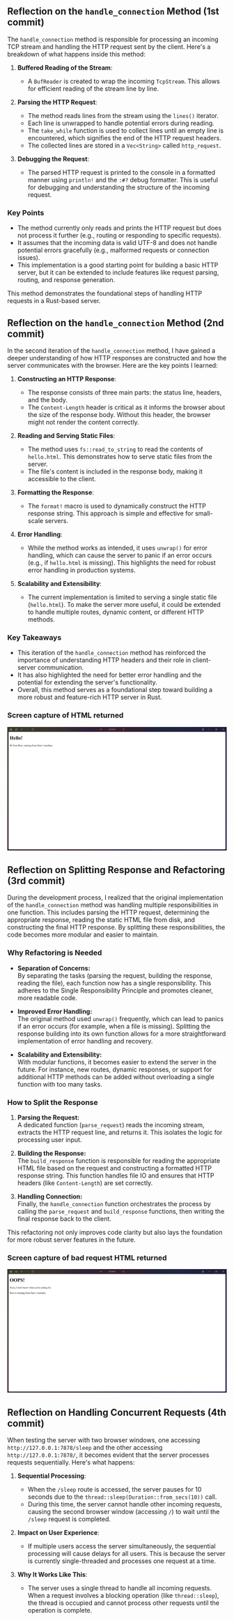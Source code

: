 ## Reflection on the `handle_connection` Method (1st commit)

The `handle_connection` method is responsible for processing an incoming TCP stream and handling the HTTP request sent by the client. Here's a breakdown of what happens inside this method:

1. **Buffered Reading of the Stream**:
   - A `BufReader` is created to wrap the incoming `TcpStream`. This allows for efficient reading of the stream line by line.

2. **Parsing the HTTP Request**:
   - The method reads lines from the stream using the `lines()` iterator.
   - Each line is unwrapped to handle potential errors during reading.
   - The `take_while` function is used to collect lines until an empty line is encountered, which signifies the end of the HTTP request headers.
   - The collected lines are stored in a `Vec<String>` called `http_request`.

3. **Debugging the Request**:
   - The parsed HTTP request is printed to the console in a formatted manner using `println!` and the `:#?` debug formatter. This is useful for debugging and understanding the structure of the incoming request.

### Key Points
- The method currently only reads and prints the HTTP request but does not process it further (e.g., routing or responding to specific requests).
- It assumes that the incoming data is valid UTF-8 and does not handle potential errors gracefully (e.g., malformed requests or connection issues).
- This implementation is a good starting point for building a basic HTTP server, but it can be extended to include features like request parsing, routing, and response generation.

This method demonstrates the foundational steps of handling HTTP requests in a Rust-based server.

## Reflection on the `handle_connection` Method (2nd commit)

In the second iteration of the `handle_connection` method, I have gained a deeper understanding of how HTTP responses are constructed and how the server communicates with the browser. Here are the key points I learned:

1. **Constructing an HTTP Response**:
   - The response consists of three main parts: the status line, headers, and the body.
   - The `Content-Length` header is critical as it informs the browser about the size of the response body. Without this header, the browser might not render the content correctly.

2. **Reading and Serving Static Files**:
   - The method uses `fs::read_to_string` to read the contents of `hello.html`. This demonstrates how to serve static files from the server.
   - The file's content is included in the response body, making it accessible to the client.

3. **Formatting the Response**:
   - The `format!` macro is used to dynamically construct the HTTP response string. This approach is simple and effective for small-scale servers.

4. **Error Handling**:
   - While the method works as intended, it uses `unwrap()` for error handling, which can cause the server to panic if an error occurs (e.g., if `hello.html` is missing). This highlights the need for robust error handling in production systems.

5. **Scalability and Extensibility**:
   - The current implementation is limited to serving a single static file (`hello.html`). To make the server more useful, it could be extended to handle multiple routes, dynamic content, or different HTTP methods.

### Key Takeaways
- This iteration of the `handle_connection` method has reinforced the importance of understanding HTTP headers and their role in client-server communication.
- It has also highlighted the need for better error handling and the potential for extending the server's functionality.
- Overall, this method serves as a foundational step toward building a more robust and feature-rich HTTP server in Rust.

### Screen capture of HTML returned
![Commit 2 screen capture](/assets/images/commit2.png)

## Reflection on Splitting Response and Refactoring (3rd commit)

During the development process, I realized that the original implementation of the `handle_connection` method was handling multiple responsibilities in one function. This includes parsing the HTTP request, determining the appropriate response, reading the static HTML file from disk, and constructing the final HTTP response. By splitting these responsibilities, the code becomes more modular and easier to maintain.

### Why Refactoring is Needed

- **Separation of Concerns:**  
  By separating the tasks (parsing the request, building the response, reading the file), each function now has a single responsibility. This adheres to the Single Responsibility Principle and promotes cleaner, more readable code.

- **Improved Error Handling:**  
  The original method used `unwrap()` frequently, which can lead to panics if an error occurs (for example, when a file is missing). Splitting the response building into its own function allows for a more straightforward implementation of error handling and recovery.

- **Scalability and Extensibility:**  
  With modular functions, it becomes easier to extend the server in the future. For instance, new routes, dynamic responses, or support for additional HTTP methods can be added without overloading a single function with too many tasks.

### How to Split the Response

1. **Parsing the Request:**  
   A dedicated function (`parse_request`) reads the incoming stream, extracts the HTTP request line, and returns it. This isolates the logic for processing user input.

2. **Building the Response:**  
   The `build_response` function is responsible for reading the appropriate HTML file based on the request and constructing a formatted HTTP response string. This function handles file IO and ensures that HTTP headers (like `Content-Length`) are set correctly.

3. **Handling Connection:**  
   Finally, the `handle_connection` function orchestrates the process by calling the `parse_request` and `build_response` functions, then writing the final response back to the client.

This refactoring not only improves code clarity but also lays the foundation for more robust server features in the future.

### Screen capture of bad request HTML returned
![Commit 3 screen capture](/assets/images/commit3.png)

## Reflection on Handling Concurrent Requests (4th commit)

When testing the server with two browser windows, one accessing `http://127.0.0.1:7878/sleep` and the other accessing `http://127.0.0.1:7878/`, it becomes evident that the server processes requests sequentially. Here's what happens:

1. **Sequential Processing**:
   - When the `/sleep` route is accessed, the server pauses for 10 seconds due to the `thread::sleep(Duration::from_secs(10))` call.
   - During this time, the server cannot handle other incoming requests, causing the second browser window (accessing `/`) to wait until the `/sleep` request is completed.

2. **Impact on User Experience**:
   - If multiple users access the server simultaneously, the sequential processing will cause delays for all users. This is because the server is currently single-threaded and processes one request at a time.

3. **Why It Works Like This**:
   - The server uses a single thread to handle all incoming requests. When a request involves a blocking operation (like `thread::sleep`), the thread is occupied and cannot process other requests until the operation is complete.
